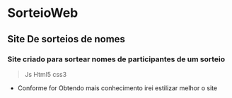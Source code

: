 # SorteioWeb
## Site De sorteios de nomes
### Site criado para sortear nomes de participantes de um sorteio 

> Js
> Html5
> css3

- Conforme for Obtendo mais conhecimento irei estilizar melhor o site 
